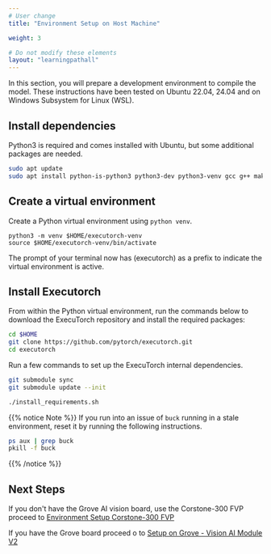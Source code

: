 ```yaml
---
# User change
title: "Environment Setup on Host Machine"

weight: 3

# Do not modify these elements
layout: "learningpathall"
---
```


In this section, you will prepare a development environment to compile the model. These instructions have been tested on Ubuntu 22.04, 24.04 and on Windows Subsystem for Linux (WSL).

## Install dependencies

Python3 is required and comes installed with Ubuntu, but some additional packages are needed.

```bash
sudo apt update
sudo apt install python-is-python3 python3-dev python3-venv gcc g++ make -y
```

## Create a virtual environment

Create a Python virtual environment using `python venv`.

```console
python3 -m venv $HOME/executorch-venv
source $HOME/executorch-venv/bin/activate
```
The prompt of your terminal now has (executorch) as a prefix to indicate the virtual environment is active.


## Install Executorch

From within the Python virtual environment, run the commands below to download the ExecuTorch repository and install the required packages:

``` bash
cd $HOME
git clone https://github.com/pytorch/executorch.git
cd executorch
```

Run a few commands to set up the ExecuTorch internal dependencies.
```bash
git submodule sync
git submodule update --init

./install_requirements.sh
```

{{% notice Note %}}
If you run into an issue of `buck` running in a stale environment, reset it by running the following instructions.

```bash
ps aux | grep buck
pkill -f buck
```
{{% /notice %}}

## Next Steps

If you don't have the Grove AI vision board, use the Corstone-300 FVP proceed to [Environment Setup Corstone-300 FVP](/learning-paths/microcontrollers/introduction-to-tinyml-on-arm/env-setup-6-fvp/)

If you have the Grove board proceed o to [Setup on Grove - Vision AI Module V2](/learning-paths/embedded-and-microcontrollers/introduction-to-tinyml-on-arm/setup-7-grove/)